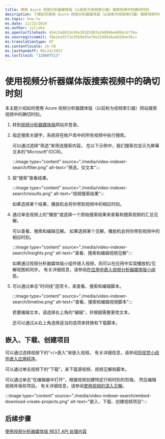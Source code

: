 ```yaml
---
title: 使用 Azure 视频分析器媒体版（以前称为视频索引器）搜索视频中的确切时刻
description: 了解如何使用 Azure 视频分析器媒体版（以前称为视频索引器）搜索视频中的确切时刻。
ms.topic: how-to
ms.date: 11/23/2019
ms.author: juliako
ms.openlocfilehash: 454c5a8033e30a10183d03a1689b6e606bcb77ba
ms.sourcegitcommit: f6e2ea5571e35b9ed3a79a22485eba4d20ae36cc
ms.translationtype: HT
ms.contentlocale: zh-CN
ms.lasthandoff: 09/24/2021
ms.locfileid: "128607513"
---
```

# <a name="search-for-exact-moments-in-videos-with-video-analyzer-for-media"></a>使用视频分析器媒体版搜索视频中的确切时刻

本主题介绍如何使用 Azure 视频分析器媒体版（以前称为视频索引器）网站搜索视频中的确切时刻。

1. 转到[视频分析器媒体版](https://www.videoindexer.ai/)网站并登录。
1. 指定搜索关键字，系统将在帐户库中的所有视频中执行搜索。 

    可以通过选择“筛选”来筛选搜索内容。 在以下示例中，我们搜索仅显示为屏幕文本的“Microsoft”(OCR)。

    :::image type="content" source="./media/video-indexer-search/filter.png" alt-text="筛选，仅文本":::
1. 按“搜索”查看结果。

    :::image type="content" source="./media/video-indexer-search/results.png" alt-text="视频搜索结果":::

    如果选择某个结果，播放机会将你带到视频中的相应时刻。
1. 通过单击视频上的“播放”或选择一个原始搜索结果来查看和搜索视频的汇总见解。 

    可以查看、搜索和编辑见解。 如果选择某个见解，播放机会将你带到视频中的相应时刻。  

    :::image type="content" source="./media/video-indexer-search/insights.png" alt-text="查看、搜索和编辑视频见解":::

    如果通过视频分析器媒体版小组件嵌入视频，则可以在应用中实现播放机/见解视图和同步。 有关详细信息，请参阅[在应用中嵌入视频分析器媒体版小组件](video-indexer-embed-widgets.md)。
1. 可以通过单击“时间线”选项卡，来查看、搜索和编辑脚本。 

    :::image type="content" source="./media/video-indexer-search/timeline.png" alt-text="查看、搜索和编辑视频脚本":::

    若要编辑文本，请选择右上角的“编辑”，并根据需要更改文本。 

    还可以通过从右上角选择适当的选项来转换和下载脚本。 

## <a name="embed-download-create-projects"></a>嵌入、下载、创建项目

可以通过选择视频下的“</>嵌入”来嵌入视频。 有关详细信息，请参阅[将视觉小组件嵌入应用程序](video-indexer-embed-widgets.md)。

可以通过单击视频下的“下载”，来下载源视频、视频见解和脚本。

可以通过单击“在编辑器中打开”，根据视频创建特定行和时刻的剪辑。 然后编辑视频并保存项目。 有关详细信息，请参阅[使用视频的深入见解](use-editor-create-project.md)。

:::image type="content" source="./media/video-indexer-search/embed-download-create-projects.png" alt-text="嵌入、下载、创建视频项目":::

## <a name="next-steps"></a>后续步骤

[使用视频分析器媒体版 REST API 处理内容](video-indexer-use-apis.md)
